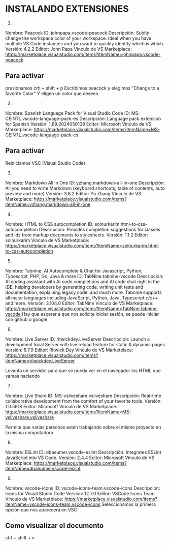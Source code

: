 # INSTALANDO EXTENSIONES

1)
Nombre: Peacock ID: johnpapa.vscode-peacock Descripción: Subtly change the workspace color of your workspace. Ideal when you have multiple VS Code instances and you want to quickly identify which is which. Versión: 4.2.2 Editor: John Papa Vínculo de VS Marketplace: https://marketplace.visualstudio.com/items?itemName=johnpapa.vscode-peacock

## Para activar

presionamos crtl + shift + p
Escribimos peacock y elegimos "Change to a favorite Color"
Y eligen un color que deseen

2)
Nombre: Spanish Language Pack for Visual Studio Code ID: MS-CEINTL.vscode-language-pack-es Descripción: Language pack extension for Spanish Versión: 1.89.2024050109 Editor: Microsoft Vínculo de VS Marketplace: https://marketplace.visualstudio.com/items?itemName=MS-CEINTL.vscode-language-pack-es

## Para activar

Reiniciamos VSC (Visual Studio Code)

3)
Nombre: Markdown All in One ID: yzhang.markdown-all-in-one Descripción: All you need to write Markdown (keyboard shortcuts, table of contents, auto preview and more) Versión: 3.6.2 Editor: Yu Zhang Vínculo de VS Marketplace: https://marketplace.visualstudio.com/items?itemName=yzhang.markdown-all-in-one

4)
Nombre: HTML to CSS autocompletion ID: solnurkarim.html-to-css-autocompletion Descripción: Provides completion suggestions for classes and ids from markup documents to stylesheets. Versión: 1.1.2 Editor: solnurkarim Vínculo de VS Marketplace: https://marketplace.visualstudio.com/items?itemName=solnurkarim.html-to-css-autocompletion

5)
Nombre: Tabnine: AI Autocomplete & Chat for Javascript, Python, Typescript, PHP, Go, Java & more ID: TabNine.tabnine-vscode Descripción: AI coding assistant with AI code completions and AI code chat right in the IDE, helping developers by generating code, writing unit tests and documentation, explaining legacy code, and much more. Tabnine supports all major languages including JavaScript, Python, Java, Typescript c/c++ and more. Versión: 3.104.0 Editor: TabNine Vínculo de VS Marketplace: https://marketplace.visualstudio.com/items?itemName=TabNine.tabnine-vscode
Hay que esperar a que nos solicite iniciar sesión, se puede iniciar con github o google

6)
Nombre: Live Server ID: ritwickdey.LiveServer Descripción: Launch a development local Server with live reload feature for static & dynamic pages Versión: 5.7.9 Editor: Ritwick Dey Vínculo de VS Marketplace: https://marketplace.visualstudio.com/items?itemName=ritwickdey.LiveServer

Levanta un servidor para que se pueda ver en el navegador los HTML que vamos haciendo 

7)
Nombre: Live Share ID: MS-vsliveshare.vsliveshare Descripción: Real-time collaborative development from the comfort of your favorite tools. Versión: 1.0.5918 Editor: Microsoft Vínculo de VS Marketplace: https://marketplace.visualstudio.com/items?itemName=MS-vsliveshare.vsliveshare

Permite que varias personas estén trabajando sobre el mismo proyecto en la misma computadora

8)
Nombre: ESLint ID: dbaeumer.vscode-eslint Descripción: Integrates ESLint JavaScript into VS Code. Versión: 2.4.4 Editor: Microsoft Vínculo de VS Marketplace: https://marketplace.visualstudio.com/items?itemName=dbaeumer.vscode-eslint

9)
Nombre: vscode-icons ID: vscode-icons-team.vscode-icons Descripción: Icons for Visual Studio Code Versión: 12.7.0 Editor: VSCode Icons Team Vínculo de VS Marketplace: https://marketplace.visualstudio.com/items?itemName=vscode-icons-team.vscode-icons
Seleccionamos la primera opción que nos aparecerá en VSC

## Como visualizar el documento

ctrl + shift + v